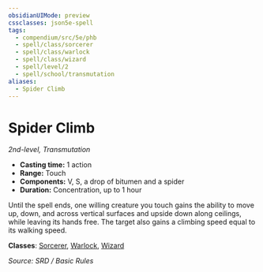 ```yaml
---
obsidianUIMode: preview
cssclasses: json5e-spell
tags:
  - compendium/src/5e/phb
  - spell/class/sorcerer
  - spell/class/warlock
  - spell/class/wizard
  - spell/level/2
  - spell/school/transmutation
aliases:
  - Spider Climb
---
```

# Spider Climb
*2nd-level, Transmutation*  

- **Casting time:** 1 action
- **Range:** Touch
- **Components:** V, S, a drop of bitumen and a spider
- **Duration:** Concentration, up to 1 hour

Until the spell ends, one willing creature you touch gains the ability to move up, down, and across vertical surfaces and upside down along ceilings, while leaving its hands free. The target also gains a climbing speed equal to its walking speed.

**Classes**: [Sorcerer](sorcerer.md), [Warlock](warlock.md), [Wizard](wizard.md)

*Source: SRD / Basic Rules*